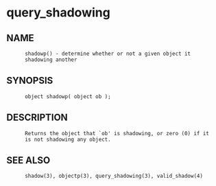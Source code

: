 # query_shadowing
## NAME
          shadowp() - determine whether or not a given object it
          shadowing another

## SYNOPSIS
          object shadowp( object ob );

## DESCRIPTION
          Returns the object that `ob' is shadowing, or zero (0) if it
          is not shadowing any object.

## SEE ALSO
          shadow(3), objectp(3), query_shadowing(3), valid_shadow(4)
